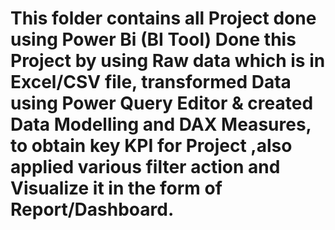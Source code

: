 # This folder contains all Project done using Power Bi (BI Tool) Done this Project by using Raw data which is in Excel/CSV file, transformed Data using Power Query Editor & created Data Modelling and DAX Measures, to obtain key KPI for Project ,also applied various filter action and Visualize it in the form of Report/Dashboard.
